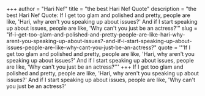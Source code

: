 +++
author = "Hari Nef"
title = "the best Hari Nef Quote"
description = "the best Hari Nef Quote: If I get too glam and polished and pretty, people are like, 'Hari, why aren't you speaking up about issues?' And if I start speaking up about issues, people are like, 'Why can't you just be an actress?'"
slug = "if-i-get-too-glam-and-polished-and-pretty-people-are-like-hari-why-arent-you-speaking-up-about-issues?-and-if-i-start-speaking-up-about-issues-people-are-like-why-cant-you-just-be-an-actress?"
quote = '''If I get too glam and polished and pretty, people are like, 'Hari, why aren't you speaking up about issues?' And if I start speaking up about issues, people are like, 'Why can't you just be an actress?'''
+++
If I get too glam and polished and pretty, people are like, 'Hari, why aren't you speaking up about issues?' And if I start speaking up about issues, people are like, 'Why can't you just be an actress?'
